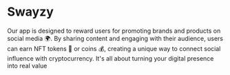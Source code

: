 # Swayzy
Our app is designed to reward users for promoting brands and products on social media 🌍. By sharing content and engaging with their audience, users can earn NFT tokens 🎨 or coins 💰, creating a unique way to connect social influence with cryptocurrency. It's all about turning your digital presence into real value
